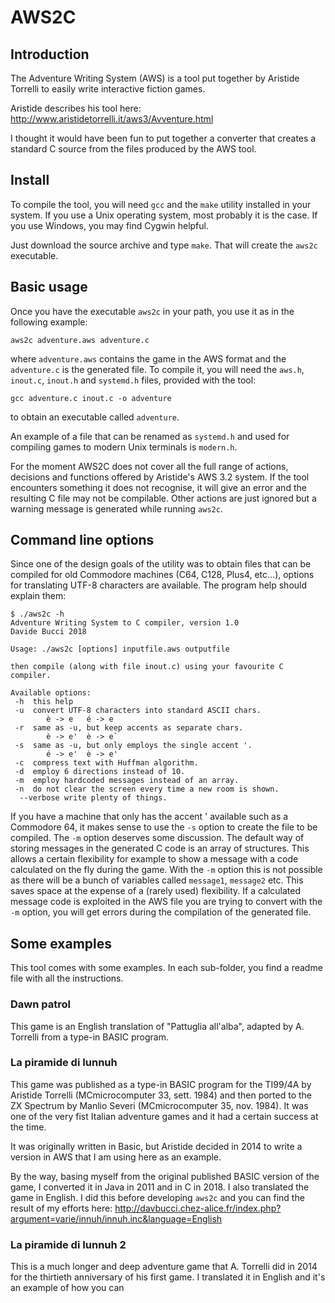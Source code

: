 # AWS2C

## Introduction

The Adventure Writing System (AWS) is a tool put together by Aristide Torrelli 
to easily write interactive fiction games.

Aristide describes his tool here: http://www.aristidetorrelli.it/aws3/Avventure.html

I thought it would have been fun to put together a converter that creates
a standard C source from the files produced by the AWS tool.

## Install

To compile the tool, you will need `gcc` and the `make` utility installed in
your system. If you use a Unix operating system, most probably it is the case.
If you use Windows, you may find Cygwin helpful.

Just download the source archive and type `make`. That will create the `aws2c` executable.

## Basic usage

Once you have the executable `aws2c` in your path, you use it as in the
following example:

`aws2c adventure.aws adventure.c`

where `adventure.aws` contains the game in the AWS format and the `adventure.c`
is the generated file. To compile it, you will need the `aws.h`, `inout.c`,
`inout.h` and `systemd.h` files, provided with the tool:

`gcc adventure.c inout.c -o adventure`

to obtain an executable called `adventure`.

An example of a file that can be renamed as `systemd.h` and used for compiling
games to modern Unix terminals is `modern.h`.

For the moment AWS2C does not cover all the full range of actions, decisions
and functions offered by Aristide's AWS 3.2 system. If the tool encounters
something it does not recognise, it will give an error and the resulting C file
may not be compilable. Other actions are just ignored but a warning message
is generated while running `aws2c`.

## Command line options

Since one of the design goals of the utility was to obtain files that can be
compiled for old Commodore machines (C64, C128, Plus4, etc...), options for
translating UTF-8 characters are available. The program help should explain them:

~~~~
$ ./aws2c -h
Adventure Writing System to C compiler, version 1.0
Davide Bucci 2018

Usage: ./aws2c [options] inputfile.aws outputfile

then compile (along with file inout.c) using your favourite C compiler.

Available options:
 -h  this help
 -u  convert UTF-8 characters into standard ASCII chars.
        è -> e   é -> e
 -r  same as -u, but keep accents as separate chars.
        è -> e'  è -> e`
 -s  same as -u, but only employs the single accent '.
        é -> e'  è -> e'
 -c  compress text with Huffman algorithm.
 -d  employ 6 directions instead of 10.
 -m  employ hardcoded messages instead of an array.
 -n  do not clear the screen every time a new room is shown.
  --verbose write plenty of things.
~~~~

If you have a machine that only has the accent ' available such as a Commodore 64, it makes sense to use the `-s` option to create the file to be compiled.
The `-m` option deserves some discussion. The default way of storing messages in the generated C code is an array of structures. This allows a certain flexibility for example to show a message with a code calculated on the fly during the game. With the `-m` option this is not possible as there will be a bunch of variables called `message1`, `message2` etc. This saves space at the expense of a (rarely used) flexibility. If a calculated message code is exploited in the AWS file you are trying to convert with the `-m` option, you will get errors during the compilation of the generated file.

## Some examples

This tool comes with some examples. In each sub-folder, you find a readme file with all the instructions.

### Dawn patrol

This game is an English translation of "Pattuglia all'alba", adapted by A. Torrelli from a type-in BASIC program.

### La piramide di Iunnuh

This game was published as a type-in BASIC program for the TI99/4A by Aristide Torrelli (MCmicrocomputer 33, sett. 1984) and then ported to the ZX Spectrum by Manlio Severi (MCmicrocomputer 35, nov. 1984). It was one of the very fist Italian adventure games and it had a certain success at the time.

It was originally written in Basic, but Aristide decided in 2014 to write a version in AWS that I am using here as an example.

By the way, basing myself from the original published BASIC version of the game, I converted it in Java in 2011 and in C in 2018. I also translated the game in English. I did this before developing `aws2c` and you can find the result of my efforts here: http://davbucci.chez-alice.fr/index.php?argument=varie/innuh/innuh.inc&language=English

### La piramide di Iunnuh 2

This is a much longer and deep adventure game that A. Torrelli did in 2014 for the thirtieth anniversary of his first game. I translated it in English and it's an example of how you can 

### 
